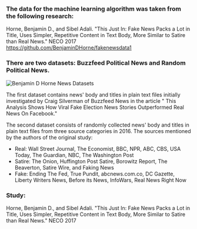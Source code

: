 ### The data for the machine learning algorithm was taken from the following research:
Horne, Benjamin D., and Sibel Adali. "This Just In: Fake News Packs a Lot in Title, Uses Simpler, Repetitive Content in Text Body, More Similar to Satire than Real News." NECO 2017
https://github.com/BenjaminDHorne/fakenewsdata1

### There are two datasets: Buzzfeed Political News and Random Political News. 

![Benjamin D  Horne News Datasets](https://github.com/Rising-Stars-by-Sunshine/STATS201_Polina/assets/148934457/49b800a1-be3d-4f62-a9a0-8f9c524d4e17)


The first dataset contains news' body and titles in plain text files initially investigated by Craig Silverman of Buzzfeed News in the article " This Analysis Shows How Viral Fake Election News Stories Outperformed Real News On Facebook." 

The second dataset consists of randomly collected news' body and titles in plain text files from three source categories in 2016. The sources mentioned by the authors of the original study:
- Real: Wall Street Journal, The Economist, BBC, NPR, ABC, CBS, USA Today, The Guardian, NBC, The Washington Post
- Satire: The Onion, Huffington Post Satire, Borowitz Report, The Beaverton, Satire Wire, and Faking News
- Fake: Ending The Fed, True Pundit, abcnews.com.co, DC Gazette, Liberty Writers News, Before its News, InfoWars, Real News Right Now

### Study:
Horne, Benjamin D., and Sibel Adali. "This Just In: Fake News Packs a Lot in Title, Uses Simpler, Repetitive Content in Text Body, More Similar to Satire than Real News." NECO 2017
